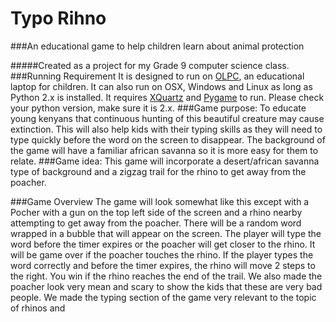 # Typo Rihno

###An educational game to help children learn about animal protection

#####Created as a project for my Grade 9 computer science class.
###Running Requirement
It is designed to run on [OLPC](http://one.laptop.org/), an educational laptop for children. It can also run on OSX, Windows and Linux as long as Python 2.x is installed.
It requires [XQuartz](http://www.xquartz.org/) and [Pygame](http://pygame.org/hifi.html) to run. Please check your python version, make sure it is 2.x.
###Game purpose:To educate young kenyans that continuous hunting of this beautiful creature may cause extinction. This will also help kids with their typing skills as they will need to type quickly before the word on the screen to disappear. The background of the game will have a familiar african savanna so it is more easy for them to relate.###Game idea:This game will incorporate a desert/african savanna type of background and a zigzag trail for the rhino to get away from the poacher.###Game Overview
The game will look somewhat like this except with a Pocher with a gun on the top left side of the screen and a rhino nearby attempting to get away from the poacher. There will be a random word wrapped in a bubble that will appear on the screen. The player will type the word before the timer expires or the poacher will get closer to the rhino. It will be game over if the poacher touches the rhino. If the player types the word correctly and before the timer expires, the rhino will move 2 steps to the right. You win if the rhino reaches the end of the trail. We also made the poacher look very mean and scary to show the kids that these are very bad people. We made the typing section of the game very relevant to the topic of rhinos and